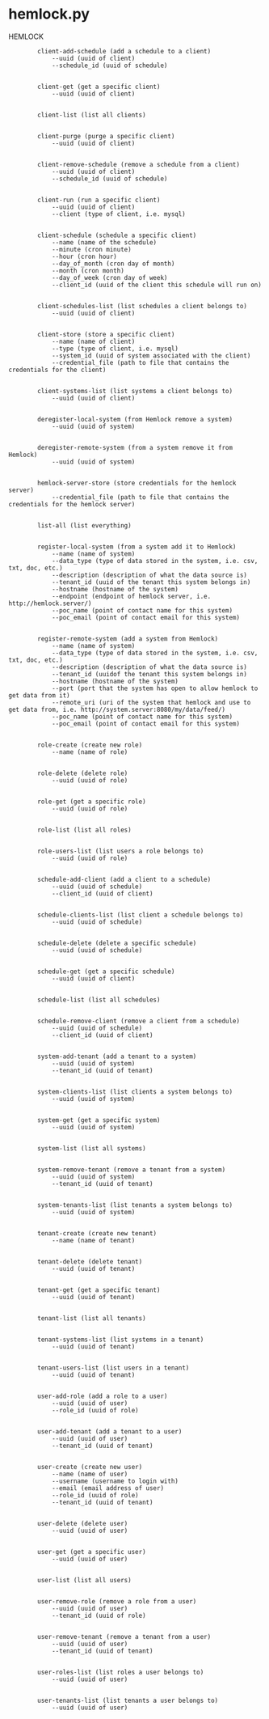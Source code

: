hemlock.py
=======

HEMLOCK

            client-add-schedule (add a schedule to a client)
                --uuid (uuid of client)
                --schedule_id (uuid of schedule)
            

            client-get (get a specific client)
                --uuid (uuid of client)
            

            client-list (list all clients)
            

            client-purge (purge a specific client)
                --uuid (uuid of client)
            

            client-remove-schedule (remove a schedule from a client)
                --uuid (uuid of client)
                --schedule_id (uuid of schedule)
            

            client-run (run a specific client)
                --uuid (uuid of client)
                --client (type of client, i.e. mysql)
            

            client-schedule (schedule a specific client)
                --name (name of the schedule)
                --minute (cron minute)
                --hour (cron hour)
                --day_of_month (cron day of month)
                --month (cron month)
                --day_of_week (cron day of week)
                --client_id (uuid of the client this schedule will run on)
            

            client-schedules-list (list schedules a client belongs to)
                --uuid (uuid of client)
            

            client-store (store a specific client)
                --name (name of client)
                --type (type of client, i.e. mysql)
                --system_id (uuid of system associated with the client)
                --credential_file (path to file that contains the credentials for the client)
            

            client-systems-list (list systems a client belongs to)
                --uuid (uuid of client)
            

            deregister-local-system (from Hemlock remove a system)
                --uuid (uuid of system)
            

            deregister-remote-system (from a system remove it from Hemlock)
                --uuid (uuid of system)
            

            hemlock-server-store (store credentials for the hemlock server)
                --credential_file (path to file that contains the credentials for the hemlock server)
            

            list-all (list everything)
            

            register-local-system (from a system add it to Hemlock)
                --name (name of system)
                --data_type (type of data stored in the system, i.e. csv, txt, doc, etc.)
                --description (description of what the data source is)
                --tenant_id (uuid of the tenant this system belongs in)
                --hostname (hostname of the system)
                --endpoint (endpoint of hemlock server, i.e. http://hemlock.server/)
                --poc_name (point of contact name for this system)
                --poc_email (point of contact email for this system)
            

            register-remote-system (add a system from Hemlock)
                --name (name of system)
                --data_type (type of data stored in the system, i.e. csv, txt, doc, etc.)
                --description (description of what the data source is)
                --tenant_id (uuidof the tenant this system belongs in)
                --hostname (hostname of the system)
                --port (port that the system has open to allow hemlock to get data from it)
                --remote_uri (uri of the system that hemlock and use to get data from, i.e. http://system.server:8080/my/data/feed/)
                --poc_name (point of contact name for this system)
                --poc_email (point of contact email for this system)
            

            role-create (create new role)
                --name (name of role)
            

            role-delete (delete role)
                --uuid (uuid of role)
            

            role-get (get a specific role)
                --uuid (uuid of role)
            

            role-list (list all roles)
            

            role-users-list (list users a role belongs to)
                --uuid (uuid of role)
            

            schedule-add-client (add a client to a schedule)
                --uuid (uuid of schedule)
                --client_id (uuid of client)
            

            schedule-clients-list (list client a schedule belongs to)
                --uuid (uuid of schedule)
            

            schedule-delete (delete a specific schedule)
                --uuid (uuid of schedule)
            

            schedule-get (get a specific schedule)
                --uuid (uuid of client)
            

            schedule-list (list all schedules)
            

            schedule-remove-client (remove a client from a schedule)
                --uuid (uuid of schedule)
                --client_id (uuid of client)
            

            system-add-tenant (add a tenant to a system)
                --uuid (uuid of system)
                --tenant_id (uuid of tenant)
            

            system-clients-list (list clients a system belongs to)
                --uuid (uuid of system)
            

            system-get (get a specific system)
                --uuid (uuid of system)
            

            system-list (list all systems)
            

            system-remove-tenant (remove a tenant from a system)
                --uuid (uuid of system)
                --tenant_id (uuid of tenant)
            

            system-tenants-list (list tenants a system belongs to)
                --uuid (uuid of system)
            

            tenant-create (create new tenant)
                --name (name of tenant)
            

            tenant-delete (delete tenant)
                --uuid (uuid of tenant)
            

            tenant-get (get a specific tenant)
                --uuid (uuid of tenant)
            

            tenant-list (list all tenants)
            

            tenant-systems-list (list systems in a tenant)
                --uuid (uuid of tenant)
            

            tenant-users-list (list users in a tenant)
                --uuid (uuid of tenant)
            

            user-add-role (add a role to a user)
                --uuid (uuid of user)
                --role_id (uuid of role)
            

            user-add-tenant (add a tenant to a user)
                --uuid (uuid of user)
                --tenant_id (uuid of tenant)
            

            user-create (create new user)
                --name (name of user)
                --username (username to login with)
                --email (email address of user)
                --role_id (uuid of role)
                --tenant_id (uuid of tenant)
            

            user-delete (delete user)
                --uuid (uuid of user)
            

            user-get (get a specific user)
                --uuid (uuid of user)
            

            user-list (list all users)
            

            user-remove-role (remove a role from a user)
                --uuid (uuid of user)
                --tenant_id (uuid of role)
            

            user-remove-tenant (remove a tenant from a user)
                --uuid (uuid of user)
                --tenant_id (uuid of tenant)
            

            user-roles-list (list roles a user belongs to)
                --uuid (uuid of user)
            

            user-tenants-list (list tenants a user belongs to)
                --uuid (uuid of user)

